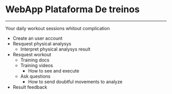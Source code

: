 # WebApp Plataforma De treinos

---

Your daily workout sessions whitout complication

- Create an user account
- Resquest physical analysys
  - Interpret physical analysys result
- Resquest workout
  - Training docs
  - Training videos
    - How to see and execute
  - Ask questions
    - How to send doubtful movements to analyze
- Result feedback
